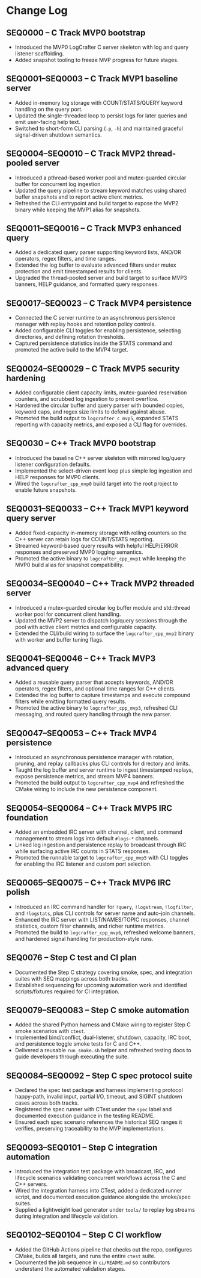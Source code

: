 # Change Log

## SEQ0000 – C Track MVP0 bootstrap
- Introduced the MVP0 LogCrafter C server skeleton with log and query listener scaffolding.
- Added snapshot tooling to freeze MVP progress for future stages.

## SEQ0001–SEQ0003 – C Track MVP1 baseline server
- Added in-memory log storage with COUNT/STATS/QUERY keyword handling on the query port.
- Updated the single-threaded loop to persist logs for later queries and emit user-facing help text.
- Switched to short-form CLI parsing (`-p`, `-h`) and maintained graceful signal-driven shutdown semantics.

## SEQ0004–SEQ0010 – C Track MVP2 thread-pooled server
- Introduced a pthread-based worker pool and mutex-guarded circular buffer for concurrent log ingestion.
- Updated the query pipeline to stream keyword matches using shared buffer snapshots and to report active client metrics.
- Refreshed the CLI entrypoint and build target to expose the MVP2 binary while keeping the MVP1 alias for snapshots.

## SEQ0011–SEQ0016 – C Track MVP3 enhanced query
- Added a dedicated query parser supporting keyword lists, AND/OR operators, regex filters, and time ranges.
- Extended the log buffer to evaluate advanced filters under mutex protection and emit timestamped results for clients.
- Upgraded the thread-pooled server and build target to surface MVP3 banners, HELP guidance, and formatted query responses.

## SEQ0017–SEQ0023 – C Track MVP4 persistence
- Connected the C server runtime to an asynchronous persistence manager with replay hooks and retention policy controls.
- Added configurable CLI toggles for enabling persistence, selecting directories, and defining rotation thresholds.
- Captured persistence statistics inside the STATS command and promoted the active build to the MVP4 target.

## SEQ0024–SEQ0029 – C Track MVP5 security hardening
- Added configurable client capacity limits, mutex-guarded reservation counters, and scrubbed log ingestion to prevent overflow.
- Hardened the circular buffer and query parser with bounded copies, keyword caps, and regex size limits to defend against abuse.
- Promoted the build output to `logcrafter_c_mvp5`, expanded STATS reporting with capacity metrics, and exposed a CLI flag for overrides.

## SEQ0030 – C++ Track MVP0 bootstrap
- Introduced the baseline C++ server skeleton with mirrored log/query listener configuration defaults.
- Implemented the select-driven event loop plus simple log ingestion and HELP responses for MVP0 clients.
- Wired the `logcrafter_cpp_mvp0` build target into the root project to enable future snapshots.

## SEQ0031–SEQ0033 – C++ Track MVP1 keyword query server
- Added fixed-capacity in-memory storage with rolling counters so the C++ server can retain logs for COUNT/STATS reporting.
- Streamed keyword-based query results with helpful HELP/ERROR responses and preserved MVP0 logging semantics.
- Promoted the active binary to `logcrafter_cpp_mvp1` while keeping the MVP0 build alias for snapshot compatibility.

## SEQ0034–SEQ0040 – C++ Track MVP2 threaded server
- Introduced a mutex-guarded circular log buffer module and std::thread worker pool for concurrent client handling.
- Updated the MVP2 server to dispatch log/query sessions through the pool with active client metrics and configurable capacity.
- Extended the CLI/build wiring to surface the `logcrafter_cpp_mvp2` binary with worker and buffer tuning flags.

## SEQ0041–SEQ0046 – C++ Track MVP3 advanced query
- Added a reusable query parser that accepts keywords, AND/OR operators, regex filters, and optional time ranges for C++ clients.
- Extended the log buffer to capture timestamps and execute compound filters while emitting formatted query results.
- Promoted the active binary to `logcrafter_cpp_mvp3`, refreshed CLI messaging, and routed query handling through the new parser.

## SEQ0047–SEQ0053 – C++ Track MVP4 persistence
- Introduced an asynchronous persistence manager with rotation, pruning, and replay callbacks plus CLI controls for directory and limits.
- Taught the log buffer and server runtime to ingest timestamped replays, expose persistence metrics, and stream MVP4 banners.
- Promoted the build output to `logcrafter_cpp_mvp4` and refreshed the CMake wiring to include the new persistence component.

## SEQ0054–SEQ0064 – C++ Track MVP5 IRC foundation
- Added an embedded IRC server with channel, client, and command management to stream logs into default `#logs-*` channels.
- Linked log ingestion and persistence replay to broadcast through IRC while surfacing active IRC counts in STATS responses.
- Promoted the runnable target to `logcrafter_cpp_mvp5` with CLI toggles for enabling the IRC listener and custom port selection.

## SEQ0065–SEQ0075 – C++ Track MVP6 IRC polish
- Introduced an IRC command handler for `!query`, `!logstream`, `!logfilter`, and `!logstats`, plus CLI controls for server name and auto-join channels.
- Enhanced the IRC server with LIST/NAMES/TOPIC responses, channel statistics, custom filter channels, and richer runtime metrics.
- Promoted the build to `logcrafter_cpp_mvp6`, refreshed welcome banners, and hardened signal handling for production-style runs.

## SEQ0076 – Step C test and CI plan
- Documented the Step C strategy covering smoke, spec, and integration suites with SEQ mappings across both tracks.
- Established sequencing for upcoming automation work and identified scripts/fixtures required for CI integration.

## SEQ0079–SEQ0083 – Step C smoke automation
- Added the shared Python harness and CMake wiring to register Step C smoke scenarios with `ctest`.
- Implemented bind/conflict, dual-listener, shutdown, capacity, IRC boot, and persistence toggle smoke tests for C and C++.
- Delivered a reusable `run_smoke.sh` helper and refreshed testing docs to guide developers through executing the suite.

## SEQ0084–SEQ0092 – Step C spec protocol suite
- Declared the spec test package and harness implementing protocol happy-path, invalid input, partial I/O, timeout, and SIGINT shutdown cases across both tracks.
- Registered the spec runner with CTest under the `spec` label and documented execution guidance in the testing README.
- Ensured each spec scenario references the historical SEQ ranges it verifies, preserving traceability to the MVP implementations.

## SEQ0093–SEQ0101 – Step C integration automation
- Introduced the integration test package with broadcast, IRC, and lifecycle scenarios validating concurrent workflows across the C and C++ servers.
- Wired the integration harness into CTest, added a dedicated runner script, and documented execution guidance alongside the smoke/spec suites.
- Supplied a lightweight load generator under `tools/` to replay log streams during integration and lifecycle validation.

## SEQ0102–SEQ0104 – Step C CI workflow
- Added the GitHub Actions pipeline that checks out the repo, configures CMake, builds all targets, and runs the entire `ctest` suite.
- Documented the job sequence in `ci/README.md` so contributors understand the automated validation stages.
